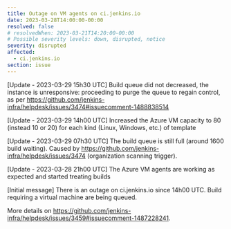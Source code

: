 ```yaml
---
title: Outage on VM agents on ci.jenkins.io
date: 2023-03-28T14:00:00-00:00
resolved: false
# resolvedWhen: 2023-03-21T14:20:00-00:00
# Possible severity levels: down, disrupted, notice
severity: disrupted
affected:
  - ci.jenkins.io
section: issue
---
```



[Update - 2023-03-29 15h30 UTC]
Build queue did not decreased, the instance is unresponsive: proceeding to purge the queue to regain control, as per https://github.com/jenkins-infra/helpdesk/issues/3474#issuecomment-1488838514

[Update - 2023-03-29 14h00 UTC]
Increased the Azure VM capacity to 80 (instead 10 or 20) for each kind (Linux, Windows, etc.) of template


[Update - 2023-03-29 07h30 UTC]
The build queue is still full (around 1600 build waiting). Caused by https://github.com/jenkins-infra/helpdesk/issues/3474 (organization scanning trigger).

[Update - 2023-03-28 21h00 UTC]
The Azure VM agents are working as expected and started treating builds

[Initial message]
There is an outage on ci.jenkins.io since 14h00 UTC.
Build requiring a virtual machine are being queued.

More details on <https://github.com/jenkins-infra/helpdesk/issues/3459#issuecomment-1487228241>.
